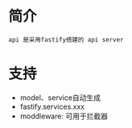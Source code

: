 # 简介

    api 是采用fastify搭建的 api server

# 支持

* model、service自动生成
* fastify.services.xxx
* moddleware: 可用于拦截器